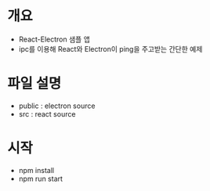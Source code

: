 # 개요
- React-Electron 샘플 앱
- ipc를 이용해 React와 Electron이 ping을 주고받는 간단한 예제

# 파일 설명
- public : electron source
- src : react source

# 시작
  - npm install
  - npm run start
